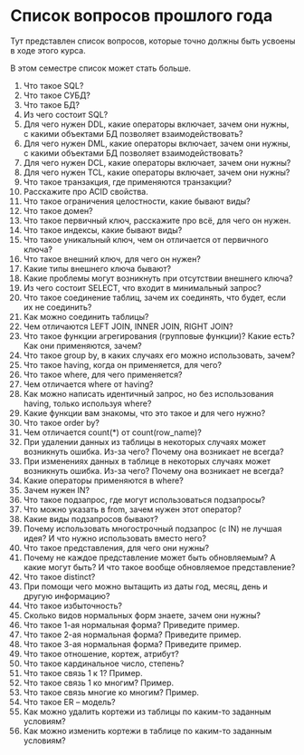 # Список вопросов прошлого года

Тут представлен список вопросов, которые точно должны быть усвоены в ходе этого курса.

В этом семестре список может стать больше.

1. Что такое SQL?
2. Что такое СУБД?
3. Что такое БД?
4. Из чего состоит SQL?
5. Для чего нужен DDL, какие операторы включает, зачем они нужны, с какими объектами БД позволяет взаимодействовать?
6. Для чего нужен DML, какие операторы включает, зачем они нужны, с какими объектами БД позволяет взаимодействовать?
7. Для чего нужен DCL, какие операторы включает, зачем они нужны?
8. Для чего нужен TCL, какие операторы включает, зачем они нужны?
9. Что такое транзакция, где применяются транзакции?
10. Расскажите про ACID свойства.
11. Что такое ограничения целостности, какие бывают виды?
12. Что такое домен?
13. Что такое первичный ключ, расскажите про всё, для чего он нужен.
14. Что такое индексы, какие бывают виды?
15. Что такое уникальный ключ, чем он отличается от первичного ключа?
16. Что такое внешний ключ, для чего он нужен?
17. Какие типы внешнего ключа бывают?
18. Какие проблемы могут возникнуть при отсутствии внешнего ключа?
19. Из чего состоит SELECT, что входит в минимальный запрос?
20. Что такое соединение таблиц, зачем их соединять, что будет, если их не соединить?
21. Как можно соединить таблицы?
22. Чем отличаются LEFT JOIN, INNER JOIN, RIGHT JOIN?
23. Что такое функции агрегирования (групповые функции)? Какие есть? Как они применяются, зачем?
24. Что такое group by, в каких случаях его можно использовать, зачем?
25. Что такое having, когда он применяется, для чего?
26. Что такое where, для чего применяется?
27. Чем отличается where от having?
28. Как можно написать идентичный запрос, но без использования having, только используя where?
29. Какие функции вам знакомы, что это такое и для чего нужно?
30. Что такое order by?
31. Чем отличается count(\*) от count(row_name)?
32. При удалении данных из таблицы в некоторых случаях может возникнуть ошибка. Из-за чего? Почему она возникает не всегда?
33. При изменениях данных в таблице в некоторых случаях может возникнуть ошибка. Из-за чего? Почему она возникает не всегда?
34. Какие операторы применяются в where?
35. Зачем нужен IN?
36. Что такое подзапрос, где могут использоваться подзапросы?
37. Что можно указать в from, зачем нужен этот оператор?
38. Какие виды подзапросов бывают?
39. Почему использовать многострочный подзапрос (с IN) не лучшая идея? И что нужно использовать вместо него?
40. Что такое представления, для чего они нужны?
41. Почему не каждое представление может быть обновляемым? А какие могут быть? И что такое вообще обновляемое представление?
42. Что такое distinct?
43. При помощи чего можно вытащить из даты год, месяц, день и другую информацию?
44. Что такое избыточность?
45. Сколько видов нормальных форм знаете, зачем они нужны?
46. Что такое 1-ая нормальная форма? Приведите пример.
47. Что такое 2-ая нормальная форма? Приведите пример.
48. Что такое 3-ая нормальная форма? Приведите пример.
49. Что такое отношение, кортеж, атрибут?
50. Что такое кардинальное число, степень?
51. Что такое связь 1 к 1? Пример.
52. Что такое связь 1 ко многим? Пример.
53. Что такое связь многие ко многим? Пример.
54. Что такое ER – модель?
55. Как можно удалить кортежи из таблицы по каким-то заданным условиям?
56. Как можно изменить кортежи в таблице по каким-то заданным условиям?
